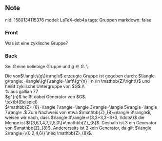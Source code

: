 ## Note
nid: 1580134115376
model: LaTeX-deb4a
tags: Gruppen
markdown: false

### Front
Was ist eine zyklische Gruppe?

### Back
Sei $G$ eine beliebige Gruppe und $g \in G$. \\<div>
</div><div>
</div><div>Die von$\langle\{g\}\rangle$ erzeugte Gruppe ist gegeben durch: $\langle g\rangle:=\langle\{g\}\rangle=\left\{g^{n} | n \in \mathbb{Z}\right\}$ und heißt zyklische Untergruppe von $G$.\\</div><div>
</div><div>
</div><div>% aus gallian 77</div><div>$<span>g^{n}</span><span>$ heißt dabei Generator von $G$.</span></div><div>
</div><div>\textbf{Beispiel}</div><div>
</div><div>$\mathbb{Z}_{8}=\langle 1\rangle=\langle 3\rangle=\langle 5\rangle=\langle 7\rangle .$ Zum Nachweis von etwa $\mathbb{Z}_{8}=\langle 3\rangle$, weisen wir nach, dass $\langle 3\rangle=\{3,3+3,3+3+3, \ldots\}$ die Menge ist $\{3,6,1,4,7,2,5,0\}=\mathbb{Z}_{8}$. Deshalb ist 3 ein Generator von $\mathbb{Z}_{8}$. Andererseits ist 2 kein Generator, da gilt $\langle 2\rangle=\{0,2,4,6\} \neq \mathbb{Z}_{8}$.
</div>

